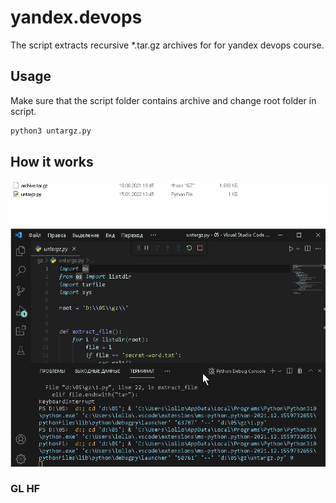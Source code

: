 # yandex.devops

The script extracts recursive \*.tar.gz archives for for yandex devops course.

## Usage

Make sure that the script folder contains archive and change root folder in script.

```bash
python3 untargz.py
```

## How it works

<img src="https://github.com/ioneov/yandex.devops/blob/main/file.gif" width="700">

### GL HF
